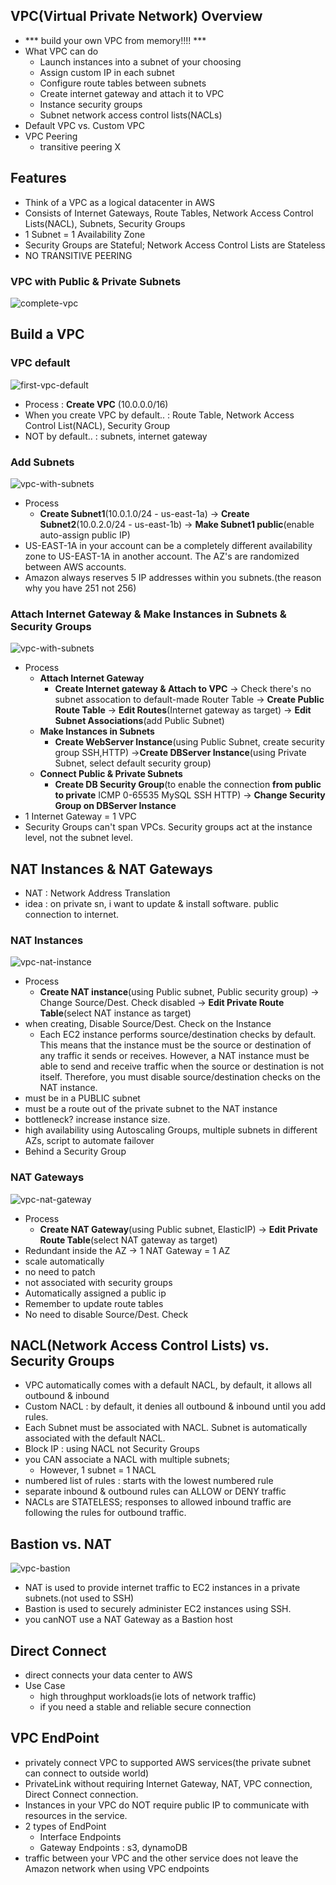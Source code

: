 ## VPC(Virtual Private Network) Overview
- *** build your own VPC from memory!!!! ***
- What VPC can do 
  - Launch instances into a subnet of your choosing 
  - Assign custom IP in each subnet 
  - Configure route tables between subnets
  - Create internet gateway and attach it to VPC
  - Instance security groups
  - Subnet network access control lists(NACLs)
- Default VPC vs. Custom VPC
- VPC Peering
  - transitive peering X


## Features 
- Think of a VPC as a logical datacenter in AWS
- Consists of Internet Gateways, Route Tables, Network Access Control Lists(NACL), Subnets, Security Groups
- 1 Subnet = 1 Availability Zone 
- Security Groups are Stateful; Network Access Control Lists are Stateless
- NO TRANSITIVE PEERING


### VPC with Public & Private Subnets
![complete-vpc](./image/vpc-1.png)


## Build a VPC
### VPC default
![first-vpc-default](./image/vpc-2.png)
- Process : **Create VPC** (10.0.0.0/16)
- When you create VPC by default.. : Route Table, Network Access Control List(NACL), Security Group
- NOT by default.. : subnets, internet gateway


### Add Subnets
![vpc-with-subnets](./image/vpc-3.png)
- Process
  - **Create Subnet1**(10.0.1.0/24 - us-east-1a) -> **Create Subnet2**(10.0.2.0/24 - us-east-1b) -> **Make Subnet1 public**(enable auto-assign public IP)  
- US-EAST-1A in your account can be a completely different availability zone to US-EAST-1A in another account. The AZ's are randomized between AWS accounts.
- Amazon always reserves 5 IP addresses within you subnets.(the reason why you have 251 not 256) 


### Attach Internet Gateway & Make Instances in Subnets & Security Groups
![vpc-with-subnets](./image/vpc-4.png)
- Process 
  - **Attach Internet Gateway**
    - **Create Internet gateway & Attach to VPC** -> Check there's no subnet assocation to default-made Router Table -> **Create Public Route Table** -> **Edit Routes**(Internet gateway as target) -> **Edit Subnet Associations**(add Public Subnet) 
  - **Make Instances in Subnets** 
    - **Create WebServer Instance**(using Public Subnet, create security group SSH,HTTP) ->**Create DBServer Instance**(using Private Subnet, select default security group) 
  - **Connect Public & Private Subnets**
    - **Create DB Security Group**(to enable the connection **from public to private** ICMP 0-65535 MySQL SSH HTTP) -> **Change Security Group on DBServer Instance**  
- 1 Internet Gateway = 1 VPC
- Security Groups can't span VPCs. Security groups act at the instance level, not the subnet level.


## NAT Instances & NAT Gateways
- NAT : Network Address Translation
- idea : on private sn, i want to update & install software. public connection to internet.


### NAT Instances
![vpc-nat-instance](./image/vpc-5.png)
- Process
  - **Create NAT instance**(using Public subnet, Public security group) -> Change Source/Dest. Check disabled -> **Edit Private Route Table**(select NAT instance as target)
- when creating, Disable Source/Dest. Check on the Instance 
  - Each EC2 instance performs source/destination checks by default. This means that the instance must be the source or destination of any traffic it sends or receives. However, a NAT instance must be able to send and receive traffic when the source or destination is not itself. Therefore, you must disable source/destination checks on the NAT instance.
- must be in a PUBLIC subnet
- must be a route out of the private subnet to the NAT instance
- bottleneck? increase instance size.
- high availability using Autoscaling Groups, multiple subnets in different AZs, script to automate failover
- Behind a Security Group


### NAT Gateways
![vpc-nat-gateway](./image/vpc-6.png)
- Process
  - **Create NAT Gateway**(using Public subnet, ElasticIP) -> **Edit Private Route Table**(select NAT gateway as target)
- Redundant inside the AZ -> 1 NAT Gateway = 1 AZ
- scale automatically
- no need to patch
- not associated with security groups
- Automatically assigned a public ip
- Remember to update route tables
- No need to disable Source/Dest. Check 


## NACL(Network Access Control Lists) vs. Security Groups 
- VPC automatically comes with a default NACL, by default, it allows all outbound & inbound
- Custom NACL : by default, it denies all outbound & inbound until you add rules.
- Each Subnet must be associated with NACL. Subnet is automatically associated with the default NACL.
- Block IP : using NACL not Security Groups 
- you CAN associate a NACL with multiple subnets;
  - However, 1 subnet = 1 NACL
- numbered list of rules : starts with the lowest numbered rule 
- separate inbound & outbound rules can ALLOW or DENY traffic 
- NACLs are STATELESS; responses to allowed inbound traffic are following the rules for outbound traffic.

## Bastion vs. NAT
![vpc-bastion](./image/vpc-7.png)
- NAT is used to provide internet traffic to EC2 instances in a private subnets.(not used to SSH)
- Bastion is used to securely administer EC2 instances using SSH. 
- you canNOT use a NAT Gateway as a Bastion host

## Direct Connect
- direct connects your data center to AWS
- Use Case
  - high throughput workloads(ie lots of network traffic)
  - if you need a stable and reliable secure connection

## VPC EndPoint
- privately connect VPC to supported AWS services(the private subnet can connect to outside world)
- PrivateLink without requiring Internet Gateway, NAT, VPC connection, Direct Connect connection.
- Instances in your VPC do NOT require public IP to communicate with resources in the service.
- 2 types of EndPoint
  - Interface Endpoints
  - Gateway Endpoints : s3, dynamoDB
- traffic between your VPC and the other service does not leave the Amazon network when using VPC endpoints
